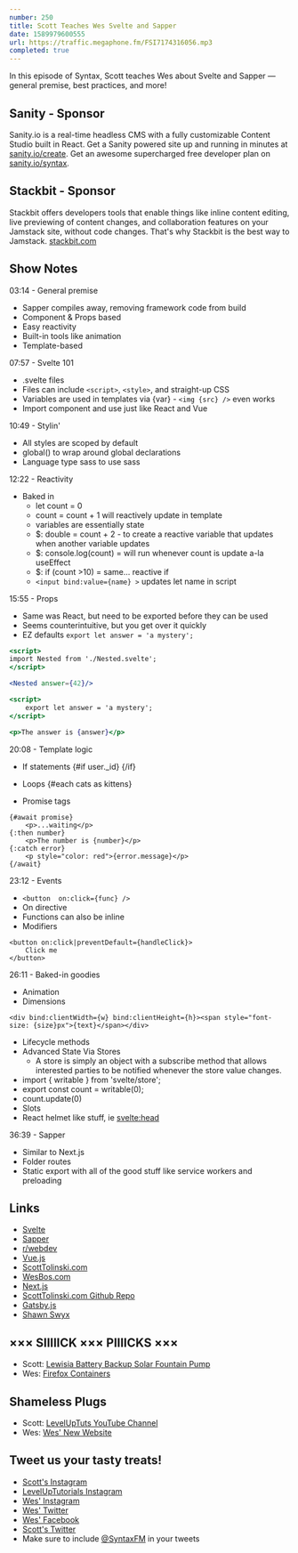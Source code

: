 ```yaml
---
number: 250
title: Scott Teaches Wes Svelte and Sapper
date: 1589979600555
url: https://traffic.megaphone.fm/FSI7174316056.mp3
completed: true
---
```


In this episode of Syntax, Scott teaches Wes about Svelte and Sapper — general premise, best practices, and more!

## Sanity - Sponsor
Sanity.io is a real-time headless CMS with a fully customizable Content Studio built in React. Get a Sanity powered site up and running in minutes at [sanity.io/create](https://www.sanity.io/create). Get an awesome supercharged free developer plan on [sanity.io/syntax](https://www.sanity.io/syntax).

## Stackbit - Sponsor
Stackbit offers developers tools that enable things like inline content editing, live previewing of content changes, and collaboration features on your Jamstack site, without code changes. That's why Stackbit is the best way to Jamstack. [stackbit.com](stackbit.com)

## Show Notes

03:14 - General premise

* Sapper compiles away, removing framework code from build
* Component & Props based
* Easy reactivity
* Built-in tools like animation
* Template-based

07:57 - Svelte 101

* .svelte files
* Files can include `<script>`, `<style>`, and straight-up CSS
* Variables are used in templates via {var} - `<img {src} />` even works
* Import component and use just like React and Vue

10:49 - Stylin'

* All styles are scoped by default
* global() to wrap around global declarations
* Language type sass to use sass

12:22 - Reactivity

* Baked in
  * let count = 0
  * count = count + 1 will reactively update in template
  * variables are essentially state
  * $:  double = count + 2  - to create a reactive variable that updates when another variable updates
  * $: console.log(count) = will run whenever count is update a-la useEffect
  * $: if (count >10) = same... reactive if
  * `<input bind:value={name} >` updates let name in script

15:55 - Props

* Same was React, but need to be exported before they can be used
* Seems counterintuitive, but you get over it quickly
* EZ defaults `export let answer = 'a mystery';`

```jsx
<script>
import Nested from './Nested.svelte';
</script>

<Nested answer={42}/>
```

```jsx
<script>
	export let answer = 'a mystery';
</script>

<p>The answer is {answer}</p>
```

20:08 - Template logic

* If statements
{#if user._id}
{/if}

* Loops
{#each cats as kittens}

* Promise tags
```
{#await promise}
	<p>...waiting</p>
{:then number}
	<p>The number is {number}</p>
{:catch error}
	<p style="color: red">{error.message}</p>
{/await}
```

23:12 - Events

* `<button  on:click={func} />`
* On directive
* Functions can also be inline
* Modifiers 

```
<button on:click|preventDefault={handleClick}>
	Click me
</button>
```

26:11 - Baked-in goodies

* Animation
* Dimensions 

```
<div bind:clientWidth={w} bind:clientHeight={h}><span style="font-size: {size}px">{text}</span></div>
```

* Lifecycle methods
* Advanced State Via Stores
  * A store is simply an object with a subscribe method that allows interested parties to be notified whenever the store value changes.
* import { writable } from 'svelte/store';
* export const count = writable(0);
* count.update(0)
* Slots
* React helmet like stuff, ie <svelte:head>

36:39 - Sapper

* Similar to Next.js
* Folder routes
* Static export with all of the good stuff like service workers and preloading

## Links
* [Svelte](https://svelte.dev/)
* [Sapper](https://sapper.svelte.dev/)
* [r/webdev](https://www.reddit.com/r/webdev/)
* [Vue.js](https://vuejs.org/)
* [ScottTolinski.com](https://www.scotttolinski.com/)
* [WesBos.com](https://wesbos.com/)
* [Next.js](https://nextjs.org/)
* [ScottTolinski.com Github Repo](https://github.com/stolinski/scott-2020)
* [Gatsby.js](https://www.gatsbyjs.org/)
* [Shawn Swyx](https://www.swyx.io/)

## ××× SIIIIICK ××× PIIIICKS ×××
* Scott: [Lewisia Battery Backup Solar Fountain Pump](https://amzn.to/35awXAS)
* Wes: [Firefox Containers](https://support.mozilla.org/en-US/questions/1201060)

## Shameless Plugs
* Scott: [LevelUpTuts YouTube Channel](https://www.youtube.com/user/LevelUpTuts)
* Wes: [Wes' New Website](https://wesbos.com/)

## Tweet us your tasty treats!
* [Scott's Instagram](https://www.instagram.com/stolinski/)
* [LevelUpTutorials Instagram](https://www.instagram.com/LevelUpTutorials/)
* [Wes' Instagram](https://www.instagram.com/wesbos/)
* [Wes' Twitter](https://twitter.com/wesbos)
* [Wes' Facebook](https://www.facebook.com/wesbos.developer)
* [Scott's Twitter](https://twitter.com/stolinski)
* Make sure to include [@SyntaxFM](https://twitter.com/SyntaxFM) in your tweets
